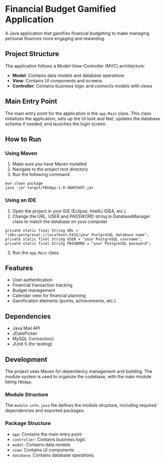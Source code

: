 # Financial Budget Gamified Application

A Java application that gamifies financial budgeting to make managing personal finances more engaging and rewarding.

## Project Structure

The application follows a Model-View-Controller (MVC) architecture:

- **Model**: Contains data models and database operations
- **View**: Contains UI components and screens
- **Controller**: Contains business logic and connects models with views

## Main Entry Point

The main entry point for the application is the `app.Main` class. This class initializes the application, sets up the UI look and feel, updates the database schema if needed, and launches the login screen.

## How to Run

### Using Maven

1. Make sure you have Maven installed
2. Navigate to the project root directory
3. Run the following command:

```
mvn clean package
java -jar target/FBGApp-1.0-SNAPSHOT.jar
```

### Using an IDE

1. Open the project in your IDE (Eclipse, IntelliJ IDEA, etc.)
2. Change the URL, USER and PASSWORD string in DatabaseManager class to match the database on your computer
```
private static final String URL = "jdbc:postgresql://localhost:5432/your PostgreSQL database name";
private static final String USER = "your PostgreSQL username";
private static final String PASSWORD = "your PostgreSQL password";
```
3. Run the `app.Main` class

## Features

- User authentication
- Financial transaction tracking
- Budget management
- Calendar view for financial planning
- Gamification elements (points, achievements, etc.)

## Dependencies

- Java Mail API
- JDatePicker
- MySQL Connector/J
- JUnit 5 (for testing)

## Development

The project uses Maven for dependency management and building. The module system is used to organize the codebase, with the main module being `FBGApp`.

### Module Structure

The `module-info.java` file defines the module structure, including required dependencies and exported packages.

### Package Structure

- `app`: Contains the main entry point
- `controller`: Contains business logic
- `model`: Contains data models
- `view`: Contains UI components
- `database`: Contains database operations
